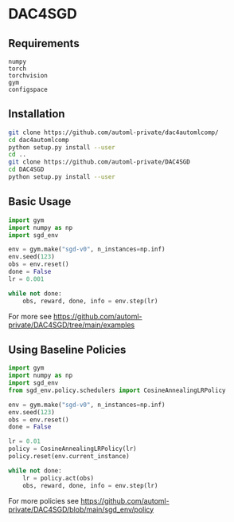 # DAC4SGD

## Requirements

```
numpy
torch
torchvision
gym
configspace
```

## Installation

```bash
git clone https://github.com/automl-private/dac4automlcomp/
cd dac4automlcomp
python setup.py install --user
cd ..
git clone https://github.com/automl-private/DAC4SGD
cd DAC4SGD
python setup.py install --user
```


## Basic Usage

```python
import gym
import numpy as np
import sgd_env

env = gym.make("sgd-v0", n_instances=np.inf)
env.seed(123)
obs = env.reset()
done = False
lr = 0.001

while not done:
    obs, reward, done, info = env.step(lr)
```

For more see https://github.com/automl-private/DAC4SGD/tree/main/examples

## Using Baseline Policies
```python
import gym
import numpy as np
import sgd_env
from sgd_env.policy.schedulers import CosineAnnealingLRPolicy

env = gym.make("sgd-v0", n_instances=np.inf)
env.seed(123)
obs = env.reset()
done = False

lr = 0.01
policy = CosineAnnealingLRPolicy(lr)
policy.reset(env.current_instance)

while not done:
    lr = policy.act(obs)
    obs, reward, done, info = env.step(lr)
```

For more policies see https://github.com/automl-private/DAC4SGD/blob/main/sgd_env/policy
